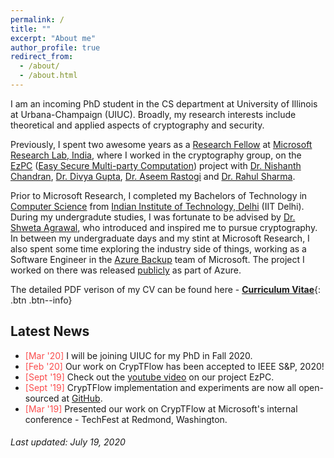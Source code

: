 ```yaml
---
permalink: /
title: ""
excerpt: "About me"
author_profile: true
redirect_from: 
  - /about/
  - /about.html
---
```


I am an incoming PhD student in the CS department at University of Illinois at Urbana-Champaign (UIUC). Broadly, my research interests include theoretical and applied aspects of cryptography and security. 

Previously, I spent two awesome years as a [Research Fellow](https://www.microsoft.com/en-us/research/lab/microsoft-research-india/research-fellow-program/) at [Microsoft Research Lab, India](https://www.microsoft.com/en-us/research/lab/microsoft-research-india/), where I worked in the cryptography group, on the [EzPC](https://www.microsoft.com/en-us/research/project/ezpc-easy-secure-multi-party-computation/) ([Easy Secure Multi-party Computation](https://www.youtube.com/watch?v=-1H1Sp-_5YU)) project with [Dr. Nishanth Chandran](https://www.microsoft.com/en-us/research/people/nichandr/), [Dr. Divya Gupta](https://www.microsoft.com/en-us/research/people/digup/), [Dr. Aseem Rastogi](https://www.microsoft.com/en-us/research/people/aseemr/) and [Dr. Rahul Sharma](https://cs.stanford.edu/people/sharmar/). 

Prior to Microsoft Research, I completed my Bachelors of Technology in [Computer Science](http://www.cse.iitd.ac.in/) from [Indian Institute of Technology, Delhi](http://www.iitd.ac.in/) (IIT Delhi). During my undergradute studies, I was fortunate to be advised by [Dr. Shweta Agrawal](http://www.cse.iitm.ac.in/~shwetaag/index.html), who introduced and inspired me to pursue cryptography. In between my undergraduate days and my stint at Microsoft Research, I also spent some time exploring the industry side of things, working as a Software Engineer in the [Azure Backup](https://azure.microsoft.com/en-in/services/backup/) team of Microsoft. The project I worked on there was released [publicly](https://azure.microsoft.com/en-us/blog/azure-backup-for-sql-server-in-azure-virtual-machines-now-generally-available/) as part of Azure.

The detailed PDF verison of my CV can be found here - [__Curriculum Vitae__](\files\Nishant_Academic_CV.pdf){: .btn .btn--info}

## Latest News 
- <span style="color:#fa4d4d">[Mar '20]</span> I will be joining UIUC for my PhD in Fall 2020.
- <span style="color:#fa4d4d">[Feb '20]</span> Our work on CrypTFlow has been accepted to IEEE S&P, 2020! 
- <span style="color:#fa4d4d">[Sept '19]</span> Check out the [youtube video](https://www.youtube.com/watch?v=-1H1Sp-_5YU) on our project EzPC.
- <span style="color:#fa4d4d">[Sept '19]</span> CrypTFlow implementation and experiments are now all open-sourced at [GitHub](https://github.com/mpc-msri/EzPC).
- <span style="color:#fa4d4d">[Mar '19]</span> Presented our work on CrypTFlow at Microsoft's internal conference - TechFest at Redmond, Washington.

###### Last updated: July 19, 2020
